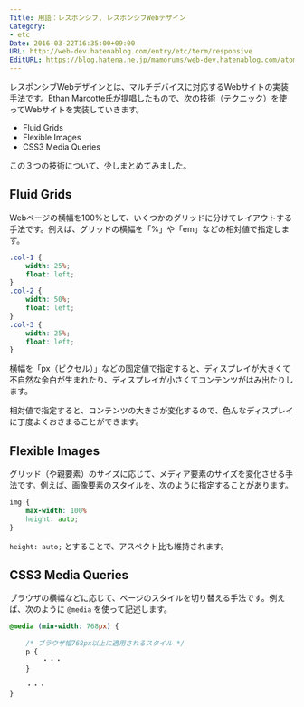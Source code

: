 ```yaml
---
Title: 用語：レスポンシブ, レスポンシブWebデザイン
Category:
- etc
Date: 2016-03-22T16:35:00+09:00
URL: http://web-dev.hatenablog.com/entry/etc/term/responsive
EditURL: https://blog.hatena.ne.jp/mamorums/web-dev.hatenablog.com/atom/entry/10328749687178928484
---
```


レスポンシブWebデザインとは、マルチデバイスに対応するWebサイトの実装手法です。Ethan Marcotte氏が提唱したもので、次の技術（テクニック）を使ってWebサイトを実装していきます。

- Fluid Grids
- Flexible Images
- CSS3 Media Queries

この３つの技術について、少しまとめてみました。


## Fluid Grids
Webページの横幅を100%として、いくつかのグリッドに分けてレイアウトする手法です。例えば、グリッドの横幅を「%」や「em」などの相対値で指定します。

```css
.col-1 {
	width: 25%;
	float: left;
}
.col-2 {
	width: 50%;
	float: left;
}
.col-3 {
	width: 25%;
	float: left;
}
```

横幅を「px（ピクセル）」などの固定値で指定すると、ディスプレイが大きくて不自然な余白が生まれたり、ディスプレイが小さくてコンテンツがはみ出たりします。

相対値で指定すると、コンテンツの大きさが変化するので、色んなディスプレイに丁度よくおさまることができます。


## Flexible Images
グリッド（や親要素）のサイズに応じて、メディア要素のサイズを変化させる手法です。例えば、画像要素のスタイルを、次のように指定することがあります。

```css
img {
	max-width: 100%
	height: auto;
}
```

`height: auto;` とすることで、アスペクト比も維持されます。


## CSS3 Media Queries
ブラウザの横幅などに応じて、ページのスタイルを切り替える手法です。例えば、次のように `@media` を使って記述します。

```css
@media (min-width: 768px) {
	
	/* ブラウザ幅768px以上に適用されるスタイル */
	p {
		・・・
	}

	・・・
}
```
